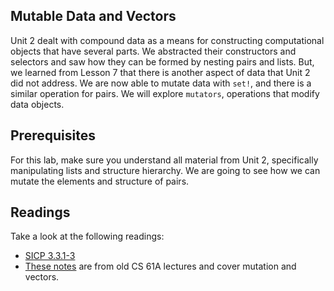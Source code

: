 ## Mutable Data and Vectors

Unit 2 dealt with compound data as a means for constructing computational objects that have several parts. We abstracted their constructors and selectors and saw how they can be formed by nesting pairs and lists. But, we learned from Lesson 7 that there is another aspect of data that Unit 2 did not address. We are now able to mutate data with `set!`, and there is a similar operation for pairs. We will explore `mutators`, operations that modify data objects.

## Prerequisites

For this lab, make sure you understand all material from Unit 2, specifically manipulating lists and structure hierarchy. We are going to see how we can mutate the elements and structure of pairs.

## Readings

Take a look at the following readings:

  * [SICP 3.3.1-3](http://mitpress.mit.edu/sites/default/files/sicp/full-text/book/book-Z-H-22.html#%_sec_3.3)
  * [These notes](http://inst.eecs.berkeley.edu/~cs61as/reader/notes.pdf#page=56) are from old CS 61A lectures and cover mutation and vectors.